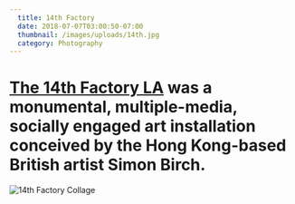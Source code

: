 ```yaml
---
  title: 14th Factory
  date: 2018-07-07T03:00:50-07:00
  thumbnail: /images/uploads/14th.jpg
  category: Photography
---
```


# [The 14th Factory LA](https://the14thfactory.com/) was a monumental, multiple-media, socially engaged art installation conceived by the Hong Kong-based British artist Simon Birch.

![14th Factory Collage](/images/uploads/14th-factory-collage.jpg)
